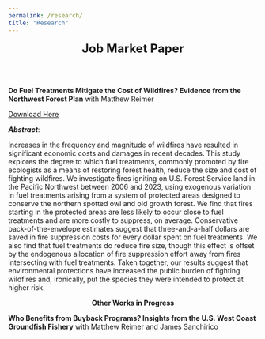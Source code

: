 ```yaml
---
permalink: /research/
title: "Research"
---
```


<center><b style="font-size: 24px;">Job Market Paper</b></center>

<br><br>  <!-- Add two line breaks for spacing -->

<b>Do Fuel Treatments Mitigate the Cost of Wildfires? Evidence from the Northwest Forest Plan</b> with Matthew Reimer

[Download Here](https://frederikstrabo.github.io/files/Strabo_JMP.pdf)


***Abstract***:

Increases in the frequency and magnitude of wildfires have resulted in significant economic costs and damages in recent decades. This study explores the degree to which fuel treatments, commonly promoted by fire ecologists as a means of restoring forest health, reduce the size and cost of fighting wildfires. We investigate fires igniting on U.S. Forest Service land in the Pacific Northwest between 2006 and 2023, using exogenous variation in fuel treatments arising from a system of protected areas designed to conserve the northern spotted owl and old growth forest. We find that fires starting in the protected areas are less likely to occur close to fuel treatments and are more costly to suppress, on average. Conservative back-of-the-envelope estimates suggest that three-and-a-half dollars are saved in fire suppression costs for every dollar spent on fuel treatments. We also find that fuel treatments do reduce fire size, though this effect is offset by the endogenous allocation of fire suppression effort away from fires intersecting with fuel treatments. Taken together, our results suggest that environmental protections have increased the public burden of fighting wildfires and, ironically, put the species they were intended to protect at higher risk.


<center><b>Other Works in Progress</b></center>


<b>Who Benefits from Buyback Programs? Insights from the U.S. West Coast Groundfish Fishery</b> with Matthew Reimer and James Sanchirico

